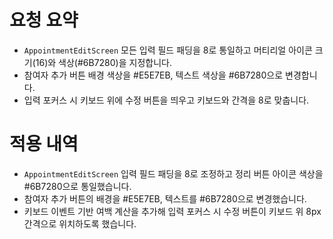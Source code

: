 # 요청 요약
- `AppointmentEditScreen` 모든 입력 필드 패딩을 8로 통일하고 머티리얼 아이콘 크기(16)와 색상(#6B7280)을 지정합니다.
- 참여자 추가 버튼 배경 색상을 #E5E7EB, 텍스트 색상을 #6B7280으로 변경합니다.
- 입력 포커스 시 키보드 위에 수정 버튼을 띄우고 키보드와 간격을 8로 맞춥니다.

# 적용 내역
- `AppointmentEditScreen` 입력 필드 패딩을 8로 조정하고 정리 버튼 아이콘 색상을 #6B7280으로 통일했습니다.
- 참여자 추가 버튼의 배경을 #E5E7EB, 텍스트를 #6B7280으로 변경했습니다.
- 키보드 이벤트 기반 여백 계산을 추가해 입력 포커스 시 수정 버튼이 키보드 위 8px 간격으로 위치하도록 했습니다.
